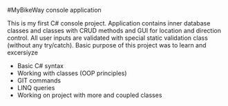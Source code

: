 #MyBikeWay console application

This is my first C# console project.
Application contains inner database classes and classes with CRUD methods and GUI for location and direction control.
All user inputs are validated with special static validation class (without any try/catch).
Basic purpose of this project was to learn and excersiyze
- Basic C# syntax
- Working with classes (OOP principles)
- GIT commands
- LINQ queries
- Working on project with more and coupled classes
